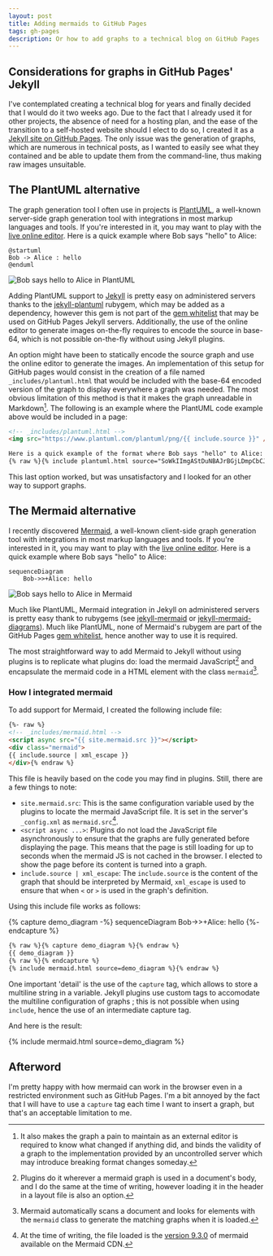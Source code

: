 ```yaml
---
layout: post
title: Adding mermaids to GitHub Pages
tags: gh-pages
description: Or how to add graphs to a technical blog on GitHub Pages
---
```


## Considerations for graphs in GitHub Pages' Jekyll

I've contemplated creating a technical blog for years and finally decided that I would do it two weeks ago. Due to the fact that I already used it for other projects, the absence of need for a hosting plan, and the ease of the transition to a self-hosted website should I elect to do so, I created it as a [Jekyll site on GitHub Pages](https://docs.github.com/en/pages/setting-up-a-github-pages-site-with-jekyll/about-github-pages-and-jekyll). The only issue was the generation of graphs, which are numerous in technical posts, as I wanted to easily see what they contained and be able to update them from the command-line, thus making raw images unsuitable.

## The PlantUML alternative

The graph generation tool I often use in projects is [PlantUML](https://plantuml.com/), a well-known server-side graph generation tool with integrations in most markup languages and tools. If you're interested in it, you may want to play with the [live online editor](https://www.plantuml.com/plantuml/uml/7Sp13G8X40NG-rJnRq8BUbbRa0f4_yP94CpE44BtahszqzlCduVtRv4JeZl2VRR1SZ4CPbDdX7zO4IOj2d1DFTlhq4myKhe9Yn6XjYYiRzrNr7woBQ_r3m00). Here is a quick example where Bob says "hello" to Alice:

```puml
@startuml
Bob -> Alice : hello
@enduml
```

![Bob says hello to Alice in PlantUML](https://www.plantuml.com/plantuml/png/SoWkIImgAStDuNBAJrBGjLDmpCbCJbMmKiX8pSd9vt98pKi1IW80)

Adding PlantUML support to [Jekyll](https://jekyllrb.com/) is pretty easy on administered servers thanks to the [jekyll-plantuml](https://rubygems.org/gems/jekyll-plantuml/) rubygem, which may be added as a dependency, however this gem is not part of the [gem whitelist](https://pages.github.com/versions/) that may be used on GitHub Pages Jekyll servers. Additionally, the use of the online editor to generate images on-the-fly requires to encode the source in base-64, which is not possible on-the-fly without using Jekyll plugins.

An option might have been to statically encode the source graph and use the online editor to generate the images. An implementation of this setup for GitHub pages would consist in the creation of a file named `_includes/plantuml.html` that would be included with the base-64 encoded version of the graph to display everywhere a graph was needed. The most obvious limitation of this method is that it makes the graph unreadable in Markdown[^1]. The following is an example where the PlantUML code example above would be included in a page:

```html
<!-- _includes/plantuml.html -->
<img src="https://www.plantuml.com/plantuml/png/{{ include.source }}" />
```

```md
Here is a quick example of the format where Bob says "hello" to Alice:
{% raw %}{% include plantuml.html source="SoWkIImgAStDuNBAJrBGjLDmpCbCJbMmKiX8pSd9vt98pKi1IW80" %}{% endraw %}
```

This last option worked, but was unsatisfactory and I looked for an other way to support graphs.

[^1]: It also makes the graph a pain to maintain as an external editor is required to know what changed if anything did, and binds the validity of a graph to the implementation provided by an uncontrolled server which may introduce breaking format changes someday.

## The Mermaid alternative

I recently discovered [Mermaid](https://mermaid.js.org/), a well-known client-side graph generation tool with integrations in most markup languages and tools. If you're interested in it, you may want to play with the [live online editor](https://mermaid.live/edit#pako:eNptkE0KwjAQha8yzEaQduMylILgCezSiKTp1AZtIklqKcW7m9o_BbOaee_LzGN6lKYgZMi188LTQYmrFXX83HEN4X1EUOVlLJJEVkZJStNvm2PW5E5alRMcs4wjCAduln7JfWdaum8ctJQ75WmE50aP8Gl7hjhOV3kQp-ZjzIFGZ4k3WMteBh25afkSbyDC9D__gspAG64xwppsLVQRztIPJEdfUR2islAWwt54ONcrcKLxJuu0ROZtQxE2j2K9IbJS3B293jObdFE). Here is a quick example where Bob says "hello" to Alice:

```mermaid
sequenceDiagram
    Bob->>+Alice: hello
```

![Bob says hello to Alice in Mermaid](https://mermaid.ink/img/pako:eNo1jTsOwjAUBK8SbR0u4CISiBvQvuZhL4mFP-DYRRTl7pgiU20xq9lhsyMMVn4bk-Xd61w0Sho6t_y8TNM1eEszLAwhS8KIyBLVu_7a_56gLowUmD6dlrdA0tE9bTU_tmRhamkc0T5O61mAeWlYefwAAmErzQ?type=png)

Much like PlantUML, Mermaid integration in Jekyll on administered servers is pretty easy thank to rubygems (see [jekyll-mermaid](https://rubygems.org/gems/jekyll-mermaid) or [jekyll-mermaid-diagrams](https://rubygems.org/gems/jekyll-mermaid-diagrams)). Much like PlantUML, none of Mermaid's rubygem are part of the GitHub Pages [gem whitelist](https://pages.github.com/versions/), hence another way to use it is required.

The most straightforward way to add Mermaid to Jekyll without using plugins is to replicate what plugins do: load the mermaid JavaScript[^2] and encapsulate the mermaid code in a HTML element with the class `mermaid`[^3].

[^2]: Plugins do it wherever a mermaid graph is used in a document's body, and I do the same at the time of writing, however loading it in the header in a layout file is also an option.
[^3]: Mermaid automatically scans a document and looks for elements with the `mermaid` class to generate the matching graphs when it is loaded.

### How I integrated mermaid

To add support for Mermaid, I created the following include file:

```html
{%- raw %}
<!-- _includes/mermaid.html -->
<script async src="{{ site.mermaid.src }}"></script>
<div class="mermaid">
{{ include.source | xml_escape }}
</div>{% endraw %}
```

This file is heavily based on the code you may find in plugins. Still, there are a few things to note:

* `site.mermaid.src`: This is the same configuration variable used by the plugins to locate the mermaid JavaScript file. It is set in the server's `_config.xml` as `mermaid.src`[^4].
* `<script async ...>`: Plugins do not load the JavaScript file asynchronously to ensure that the graphs are fully generated before displaying the page. This means that the page is still loading for up to seconds when the mermaid JS is not cached in the browser. I elected to show the page before its content is turned into a graph.
* `include.source | xml_escape`: The `include.source` is the content of the graph that should be interpreted by Mermaid, `xml_escape` is used to ensure that when `<` or `>` is used in the graph's definition.

Using this include file works as follows:

{% capture demo_diagram -%}
sequenceDiagram
    Bob->>+Alice: hello
{%- endcapture %}

```md
{% raw %}{% capture demo_diagram %}{% endraw %}
{{ demo_diagram }}
{% raw %}{% endcapture %}
{% include mermaid.html source=demo_diagram %}{% endraw %}
```

One important 'detail' is the use of the `capture` tag, which allows to store a multiline string in a variable. Jekyll plugins use custom tags to accomodate the multiline configuration of graphs ; 
this is not possible when using `include`, hence the use of an intermediate capture tag. 

And here is the result:

{% include mermaid.html source=demo_diagram %}

[^4]: At the time of writing, the file loaded is the [version 9.3.0](https://unpkg.com/mermaid@9.3.0/dist/mermaid.min.js) of mermaid available on the Mermaid CDN.

## Afterword

I'm pretty happy with how mermaid can work in the browser even in a restricted environment such as GitHub Pages. I'm a bit annoyed by the fact that I will have to use a `capture` tag each time I want to insert a graph, but that's an acceptable limitation to me.
